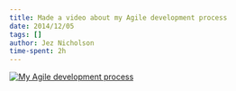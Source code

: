 ```yaml
---
title: Made a video about my Agile development process
date: 2014/12/05
tags: []
author: Jez Nicholson
time-spent: 2h
---
```

[![My Agile development process](http://img.youtube.com/vi/71KtMgRUiY8/0.jpg)](http://www.youtube.com/watch?v=71KtMgRUiY8)
